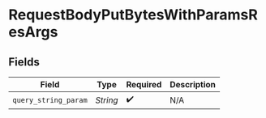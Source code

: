 # RequestBodyPutBytesWithParamsResArgs


## Fields

| Field                | Type                 | Required             | Description          |
| -------------------- | -------------------- | -------------------- | -------------------- |
| `query_string_param` | *String*             | :heavy_check_mark:   | N/A                  |
